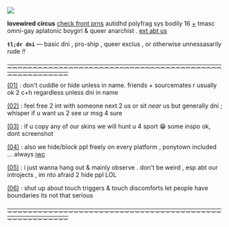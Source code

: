 ![](https://i.postimg.cc/3rqkxLRC/banner.png)

__lovewired circus__ [check front prns](https://pluralkit.xyz/f/pnysa) autidhd polyfrag sys bodily 16 [+](https://pronouns.cc/@malewife) tmasc omni-gay aplatonic boygirl & queer anarchist . [ext abt us](https://bundlrs.cc/artists)

**`tl;dr dni`** — basic dni , pro-ship , queer exclus , or otherwise unnessasarily rude *!!*

**~~⁔⁔⁔⁔⁔⁔⁔⁔⁔⁔⁔⁔⁔⁔⁔⁔⁔⁔⁔⁔⁔⁔⁔⁔⁔⁔⁔⁔⁔⁔⁔⁔⁔⁔⁔⁔⁔⁔⁔⁔⁔⁔⁔⁔⁔⁔⁔⁔⁔⁔⁔⁔⁔⁔~~**

[(01)]() : don't cuddle or hide unless in name. friends + sourcemates r usually ok 2 c+h regardless unless dni in name

[(02)]() : feel free 2 int with someone next 2 us or sit *near* us but generally dni ; whisper if u want us 2 see ur msg 4 sure

[(03)]() : if u copy any of our skins we will hunt u 4 sport 😁 some inspo ok, dont screenshot

[(04)]() : also we hide/block ppl freely on every platform , ponytown included ... always [iwc](https://www.urbandictionary.com/define.php?term=IWC) 

[(05)]() : i just wanna hang out & mainly observe . don't be weird , esp abt our introjects , im nto afraid 2 hide ppl LOL

[(06)]() : shut up about touch triggers & touch discomforts let people have boundaries its not that serious

**~~‿‿‿‿‿‿‿‿‿‿‿‿‿‿‿‿‿‿‿‿‿‿‿‿‿‿‿‿‿‿‿‿‿‿‿‿‿‿‿‿‿‿‿‿‿‿‿‿‿‿‿‿‿‿~~**
